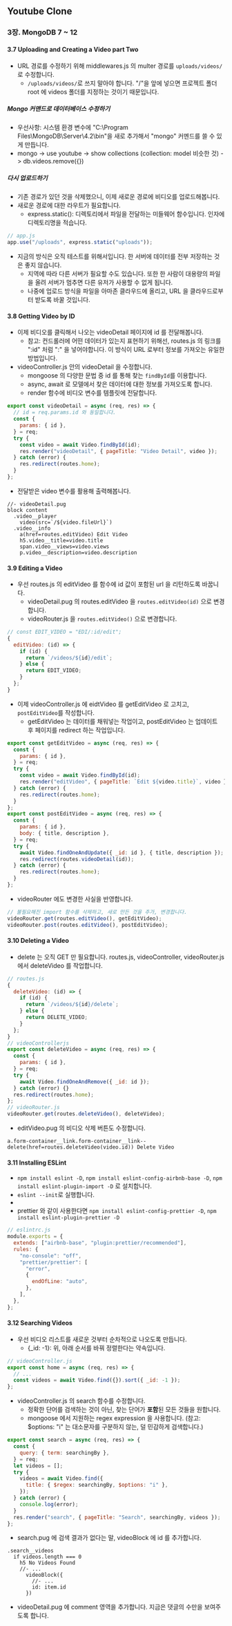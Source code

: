## Youtube Clone

### 3장. MongoDB 7 ~ 12

#### 3.7 Uploading and Creating a Video part Two

- URL 경로를 수정하기 위해 middlewares.js 의 multer 경로를 `uploads/videos/`로 수정합니다.
  - `/uploads/videos/`로 쓰지 말아야 합니다. "/"을 앞에 넣으면 프로젝트 폴더 root 에 videos 폴더를 지정하는 것이기 때문입니다.

##### Mongo 커맨드로 데이터베이스 수정하기

- 우선사항: 시스템 환경 변수에 "C:\Program Files\MongoDB\Server\4.2\bin"을 새로 추가해서 "mongo" 커멘드를 쓸 수 있게 만듭니다.
- mongo -> use youtube -> show collections (collection: model 비슷한 것) -> db.videos.remove({})

##### 다시 업로드하기

- 기존 경로가 있던 것을 삭제했으니, 이제 새로운 경로에 비디오를 업로드해봅니다.
- 새로운 경로에 대한 라우트가 필요합니다.
  - express.static(): 디렉토리에서 파일을 전달하는 미들웨어 함수입니다. 인자에 디렉토리명을 적습니다.

```javascript
// app.js
app.use("/uploads", express.static("uploads"));
```

- 지금의 방식은 오직 테스트를 위해서입니다. 한 서버에 데이터를 전부 저장하는 것은 좋지 않습니다.
  - 지역에 따라 다른 서버가 필요할 수도 있습니다. 또한 한 사람이 대용량의 파일을 올려 서버가 멈추면 다른 유저가 사용할 수 없게 됩니다.
  - 나중에 업로드 방식을 파일을 아마존 클라우드에 올리고, URL 을 클라우드로부터 받도록 바꿀 것입니다.

#### 3.8 Getting Video by ID

- 이제 비디오를 클릭해서 나오는 videoDetail 페이지에 id 를 전달해봅니다.
  - 참고: 컨드롤러에 어떤 데이터가 있는지 표현하기 위해선, routes.js 의 링크를 ":id" 처럼 ":" 을 넣어야합니다. 이 방식이 URL 로부터 정보를 가져오는 유일한 방법입니다.
- videoController.js 안의 videoDetail 을 수정합니다.
  - mongoose 의 다양한 문법 중 id 를 통해 찾는 `findById`를 이용합니다.
  - async, await 로 모델에서 찾은 데이터에 대한 정보를 가져오도록 합니다.
  - render 함수에 비디오 변수를 템플릿에 전달합니다.

```javascript
export const videoDetail = async (req, res) => {
  // id = req.params.id 와 동일합니다.
  const {
    params: { id },
  } = req;
  try {
    const video = await Video.findById(id);
    res.render("videoDetail", { pageTitle: "Video Detail", video });
  } catch (error) {
    res.redirect(routes.home);
  }
};
```

- 전달받은 video 변수를 활용해 출력해봅니다.

```pug
//- videoDetail.pug
block content
  .video__player
    video(src=`/${video.fileUrl}`)
  .video__info
    a(href=routes.editVideo) Edit Video
    h5.video__title=video.title
    span.video__views=video.views
    p.video__description=video.description
```

#### 3.9 Editing a Video

- 우선 routes.js 의 editVideo 를 함수에 id 값이 포함된 url 을 리턴하도록 바꿉니다.
  - videoDetail.pug 의 routes.editVideo 을 `routes.editVideo(id)` 으로 변경합니다.
  - videoRouter.js 을 `routes.editVideo()` 으로 변경합니다.

```javascript
// const EDIT_VIDEO = "EDI/:id/edit";
{
  editVideo: (id) => {
    if (id) {
      return `/videos/${id}/edit`;
    } else {
      return EDIT_VIDEO;
    }
  };
}
```

- 이제 videoController.js 에 eidtVideo 를 getEditVideo 로 고치고, `postEditVideo`를 작성합니다.
  - getEditVideo 는 데이터를 채워넣는 작업이고, postEditVideo 는 업데이트 후 페이지를 redirect 하는 작업입니다.

```javascript
export const getEditVideo = async (req, res) => {
  const {
    params: { id },
  } = req;
  try {
    const video = await Video.findById(id);
    res.render("editVideo", { pageTitle: `Edit ${video.title}`, video });
  } catch (error) {
    res.redirect(routes.home);
  }
};
export const postEditVideo = async (req, res) => {
  const {
    params: { id },
    body: { title, description },
  } = req;
  try {
    await Video.findOneAndUpdate({ _id: id }, { title, description });
    res.redirect(routes.videoDetail(id));
  } catch (error) {
    res.redirect(routes.home);
  }
};
```

- videoRouter 에도 변경한 사실을 반영합니다.

```javascript
// 불필요해진 import 함수를 삭제하고, 새로 만든 것을 추가, 변경합니다.
videoRouter.get(routes.editVideo(), getEditVideo);
videoRouter.post(routes.editVideo(), postEditVideo);
```

#### 3.10 Deleting a Video

- delete 는 오직 GET 만 필요합니다. routes.js, videoController, videoRouter.js 에서 deleteVideo 를 작업합니다.

```javascript
// routes.js
{
  deleteVideo: (id) => {
    if (id) {
      return `/videos/${id}/delete`;
    } else {
      return DELETE_VIDEO;
    }
  };
}
// videoControllerjs
export const deleteVideo = async (req, res) => {
  const {
    params: { id },
  } = req;
  try {
    await Video.findOneAndRemove({ _id: id });
  } catch (error) {}
  res.redirect(routes.home);
};
// videoRouter.js
videoRouter.get(routes.deleteVideo(), deleteVideo);
```

- editVideo.pug 의 비디오 삭제 버튼도 수정합니다.

```pug
a.form-container__link.form-container__link--delete(href=routes.deleteVideo(video.id)) Delete Video
```

#### 3.11 Installing ESLint

- `npm install eslint -D`, `npm install eslint-config-airbnb-base -D`, `npm install eslint-plugin-import -D` 로 설치합니다.
- `eslint --init`로 실행합니다.
-
- prettier 와 같이 사용한다면 `npm install eslint-config-prettier -D`, `npm install eslint-plugin-prettier -D`

```javascript
// eslintrc.js
module.exports = {
  extends: ["airbnb-base", "plugin:prettier/recommended"],
  rules: {
    "no-console": "off",
    "prettier/prettier": [
      "error",
      {
        endOfLine: "auto",
      },
    ],
  },
};
```

#### 3.12 Searching Videos

- 우선 비디오 리스트를 새로운 것부터 순차적으로 나오도록 만듭니다.
  - {\_id: -1}: 위, 아래 순서를 바꿔 정렬한다는 약속입니다.

```javascript
// videoController.js
export const home = async (req, res) => {
  // ...
  const videos = await Video.find({}).sort({ _id: -1 });
};
```

- videoController.js 의 search 함수를 수정합니다.
  - 정확한 단어를 검색하는 것이 아닌, 찾는 단어가 **포함**된 모든 것들을 원합니다.
  - mongoose 에서 지원하는 regex expression 을 사용합니다. (참고: \$options: "i" 는 대소문자를 구분하지 않는, 덜 민감하게 검색합니다.)

```javascript
export const search = async (req, res) => {
  const {
    query: { term: searchingBy },
  } = req;
  let videos = [];
  try {
    videos = await Video.find({
      title: { $regex: searchingBy, $options: "i" },
    });
  } catch (error) {
    console.log(error);
  }
  res.render("search", { pageTitle: "Search", searchingBy, videos });
};
```

- search.pug 에 검색 결과가 없다는 말, videoBlock 에 id 를 추가합니다.

```pug
.search__videos
  if videos.length === 0
    h5 No Videos Found
    //- ...
      videoBlock({
        //- ...
        id: item.id
      })
```

- videoDetail.pug 에 comment 영역을 추가합니다. 지금은 댓글의 수만을 보여주도록 합니다.
